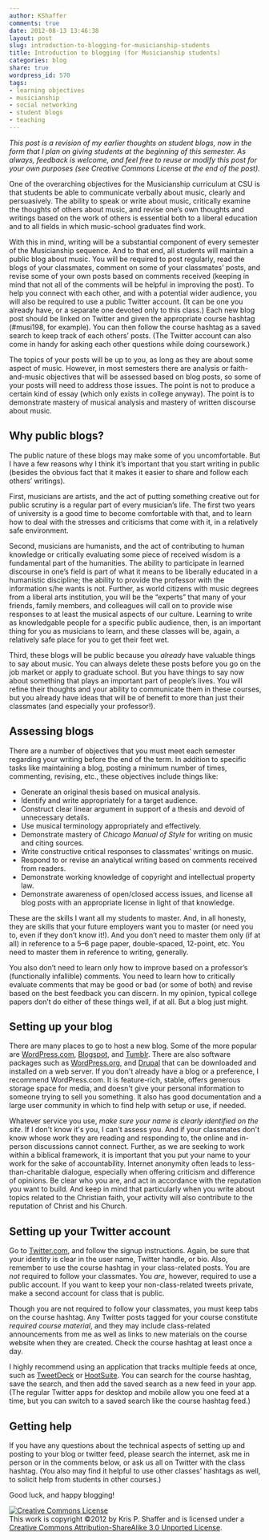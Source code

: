 ```yaml
---
author: KShaffer
comments: true
date: 2012-08-13 13:46:38
layout: post
slug: introduction-to-blogging-for-musicianship-students
title: Introduction to blogging (for Musicianship students)
categories: blog
share: true
wordpress_id: 570
tags:
- learning objectives
- musicianship
- social networking
- student blogs
- teaching
---
```


_This post is a revision of my earlier thoughts on student blogs, now in the form that I plan on giving students at the beginning of this semester. As always, feedback is welcome, and feel free to reuse or modify this post for your own purposes (see Creative Commons License at the end of the post)._



One of the overarching objectives for the Musicianship curriculum at CSU is that students be able to communicate verbally about music, clearly and persuasively. The ability to speak or write about music, critically examine the thoughts of others about music, and revise one’s own thoughts and writings based on the work of others is essential both to a liberal education and to all fields in which music-school graduates find work.





With this in mind, writing will be a substantial component of every semester of the Musicianship sequence. And to that end, all students will maintain a public blog about music. You will be required to post regularly, read the blogs of your classmates, comment on some of your classmates’ posts, and revise some of your own posts based on comments received (keeping in mind that not all of the comments will be helpful in improving the post). To help you connect with each other, and with a potential wider audience, you will also be required to use a public Twitter account. (It can be one you already have, or a separate one devoted only to this class.) Each new blog post should be linked on Twitter and given the appropriate course hashtag (#musi198, for example). You can then follow the course hashtag as a saved search to keep track of each others’ posts. (The Twitter account can also come in handy for asking each other questions while doing coursework.)





The topics of your posts will be up to you, as long as they are about some aspect of music. However, in most semesters there are analysis or faith-and-music objectives that will be assessed based on blog posts, so some of your posts will need to address those issues. The point is not to produce a certain kind of essay (which only exists in college anyway). The point is to demonstrate mastery of musical analysis and mastery of written discourse about music.





## Why public blogs?





The public nature of these blogs may make some of you uncomfortable. But I have a few reasons why I think it’s important that you start writing in public (besides the obvious fact that it makes it easier to share and follow each others’ writings).





First, musicians are artists, and the act of putting something creative out for public scrutiny is a regular part of every musician’s life. The first two years of university is a good time to become comfortable with that, and to learn how to deal with the stresses and criticisms that come with it, in a relatively safe environment.





Second, musicians are humanists, and the act of contributing to human knowledge or critically evaluating some piece of received wisdom is a fundamental part of the humanities. The ability to participate in learned discourse in one’s field is part of what it means to be liberally educated in a humanistic discipline; the ability to provide the professor with the information s/he wants is not. Further, as world citizens with music degrees from a liberal arts institution, you will be the “experts” that many of your friends, family members, and colleagues will call on to provide wise responses to at least the musical aspects of our culture. Learning to write as knowledgable people for a specific public audience, then, is an important thing for you as musicians to learn, and these classes will be, again, a relatively safe place for you to get their feet wet.





Third, these blogs will be public because you _already_ have valuable things to say about music. You can always delete these posts before you go on the job market or apply to graduate school. But you have things to say now about something that plays an important part of people’s lives. You will refine their thoughts and your ability to communicate them in these courses, but you already have ideas that will be of benefit to more than just their classmates (and especially your professor!).





## Assessing blogs





There are a number of objectives that you must meet each semester regarding your writing before the end of the term. In addition to specific tasks like maintaining a blog, posting a minimum number of times, commenting, revising, etc., these objectives include things like:







  * Generate an original thesis based on musical analysis.  
  * Identify and write appropriately for a target audience.  
  * Construct clear linear argument in support of a thesis and devoid of unnecessary details.  
  * Use musical terminology appropriately and effectively.  
  * Demonstrate mastery of _Chicago Manual of Style_ for writing on music and citing sources.  
  * Write constructive critical responses to classmates’ writings on music.  
  * Respond to or revise an analytical writing based on comments received from readers.  
  * Demonstrate working knowledge of copyright and intellectual property law.  
  * Demonstrate awareness of open/closed access issues, and license all blog posts with an appropriate license in light of that knowledge.


These are the skills I want all my students to master. And, in all honesty, they are skills that your future employers want you to master (or need you to, even if they don’t know it!). And you don’t need to master them only (if at all) in reference to a 5–6 page paper, double-spaced, 12-point, etc. You need to master them in reference to writing, generally.





You also don’t need to learn only how to improve based on a professor’s (functionally infallible) comments. You need to learn how to critically evaluate comments that may be good or bad (or some of both) and revise based on the best feedback you can discern. In my opinion, typical college papers don’t do either of these things well, if at all. But a blog just might.





## Setting up your blog





There are many places to go to host a new blog. Some of the more popular are [WordPress.com](http://www.wordpress.com), [Blogspot](http://www.blogspot.com), and [Tumblr](http://www.tumblr.com). There are also software packages such as [WordPress.org](http://www.wordpress.org), and [Drupal](http://www.drupal.org) that can be downloaded and installed on a web server. If you don't already have a blog or a preference, I recommend WordPress.com. It is feature-rich, stable, offers generous storage space for media, and doesn't give your personal information to someone trying to sell you something. It also has good documentation and a large user community in which to find help with setup or use, if needed.





Whatever service you use, _make sure your name is clearly identified on the site_. If I don't know it's you, I can't assess you. And if your classmates don't know whose work they are reading and responding to, the online and in-person discussions cannot connect. Further, as we are seeking to work within a biblical framework, it is important that you put your name to your work for the sake of accountability. Internet anonymity often leads to less-than-charitable dialogue, especially when offering criticism and difference of opinions. Be clear who you are, and act in accordance with the reputation you want to build. And keep in mind that particularly when you write about topics related to the Christian faith, your activity will also contribute to the reputation of Christ and his Church.





## Setting up your Twitter account





Go to [Twitter.com](http://www.twitter.com), and follow the signup instructions. Again, be sure that your identity is clear in the user name, Twitter handle, or bio. Also, remember to use the course hashtag in your class-related posts. You are _not_ required to follow your classmates. You _are_, however, required to use a public account. If you want to keep your non-class-related tweets private, make a second account for class that is public.





Though you are not required to follow your classmates, you must keep tabs on the course hashtag. Any Twitter posts tagged for your course constitute _required course material_, and they may include class-related announcements from me as well as links to new materials on the course website when they are created. Check the course hashtag at least once a day.





I highly recommend using an application that tracks multiple feeds at once, such as [TweetDeck](http://www.tweetdeck.com/) or [HootSuite](http://hootsuite.com/). You can search for the course hashtag, save the search, and then add the saved search as a new feed in your app. (The regular Twitter apps for desktop and mobile allow you one feed at a time, but you can switch to a saved search like the course hashtag feed.) 





## Getting help





If you have any questions about the technical aspects of setting up and posting to your blog or twitter feed, please search the internet, ask me in person or in the comments below, or ask us all on Twitter with the class hashtag. (You also may find it helpful to use other classes’ hashtags as well, to solicit help from students in other courses.)





Good luck, and happy blogging!





[![Creative Commons License](http://i.creativecommons.org/l/by-sa/3.0/88x31.png)](http://creativecommons.org/licenses/by-sa/3.0/)  
This work is copyright ©2012 by Kris P. Shaffer and is licensed under a [Creative Commons Attribution-ShareAlike 3.0 Unported License](http://creativecommons.org/licenses/by-sa/3.0/).
